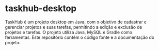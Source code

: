 # taskhub-desktop
TaskHub é um projeto desktop em Java, com o objetivo de cadastrar e gerenciar projetos e suas tarefas, permitindo a edição e exclusão de projetos e tarefas. O projeto utiliza Java, MySQL e Gradle como ferramentas. Este repositório contém o código fonte e a documentação do projeto.
